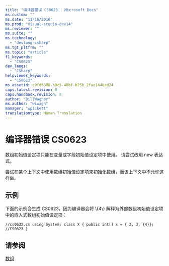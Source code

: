 ```yaml
---
title: "编译器错误 CS0623 | Microsoft Docs"
ms.custom: ""
ms.date: "11/16/2016"
ms.prod: "visual-studio-dev14"
ms.reviewer: ""
ms.suite: ""
ms.technology: 
  - "devlang-csharp"
ms.tgt_pltfrm: ""
ms.topic: "article"
f1_keywords: 
  - "CS0623"
dev_langs: 
  - "CSharp"
helpviewer_keywords: 
  - "CS0623"
ms.assetid: c9fd6888-b9c5-48bf-b25b-2fae1446ad24
caps.latest.revision: 8
caps.handback.revision: 8
author: "BillWagner"
ms.author: "wiwagn"
manager: "wpickett"
translationtype: Human Translation
---
```

# 编译器错误 CS0623
数组初始值设定项只能在变量或字段初始值设定项中使用。 请尝试改用 new 表达式。  
  
 尝试在某个上下文中使用数组初始值设定项来初始化数组，而该上下文中不允许这样做。  
  
## 示例  
 下面的示例会生成 CS0623，因为编译器会将 \\{4\\} 解释为外部数组初始值设定项中的嵌入式数组初始值设定项：  
  
```  
//cs0632.cs using System; class X { public int[] x = { 2, 3, {4}}; //CS0623 }  
```  
  
## 请参阅  
 [数组](../../csharp/programming-guide/arrays/index.md)